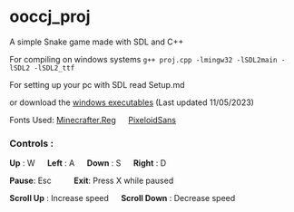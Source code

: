 # ooccj_proj

A simple Snake game made with SDL and C++

For compiling on windows systems
`g++ proj.cpp -lmingw32 -lSDL2main -lSDL2 -lSDL2_ttf`

For setting up your pc with SDL read Setup.md

or download the [windows executables](https://drive.google.com/drive/folders/1U4_VEkGnOvedaCI4bYwZSCqEnSOuXhkc?usp=sharing) (Last updated 11/05/2023)

Fonts Used:
[Minecrafter.Reg](https://www.dafont.com/minecrafter.font) &emsp; [PixeloidSans](https://www.fontspace.com/pixeloid-font-f69232)


### Controls :
**Up** : W &emsp;
**Left** : A &emsp;
**Down** : S &emsp;
**Right** : D &emsp;

**Pause**: Esc &emsp; &emsp; **Exit**: Press X while paused

**Scroll Up** : Increase speed &emsp; **Scroll Down** : Decrease speed
